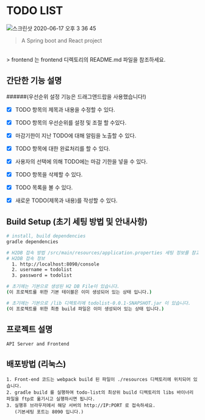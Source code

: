 # TODO LIST

![스크린샷 2020-06-17 오후 3 36 45](https://user-images.githubusercontent.com/45628770/84863857-a3610a80-b0b0-11ea-93cc-d3c03f56503c.png)

> A Spring boot and React project
<br />
> frontend 는 frontend 디렉토리의 README.md 파일을 참조하세요.


## 간단한 기능 설명
######(우선순위 설정 기능은 드래그앤드랍을 사용했습니다!)
- [x] TODO 항목의 제목과 내용을 수정할 수 있다.
- [x] TODO 항목의 우선순위를 설정 및 조절 할 수있다.
- [x] 마감기한이 지난 TODO에 대해 알림을 노출할 수 있다.
- [x] TODO 항목에 대한 완료처리를 할 수 있다.
- [x] 사용자의 선택에 의해 TODO에는 마감 기한을 넣을 수 있다.
- [x] TODO 항목을 삭제할 수 있다.
- [x] TODO 목록을 볼 수 있다.
- [x] 새로운 TODO(제목과 내용)를 작성할 수 있다.


## Build Setup (초기 세팅 방법 및 안내사항)

``` bash
# install, build dependencies
gradle dependencies

# H2DB 접속 방법 /src/main/resources/application.properties 세팅 정보를 참고하십시오.
# H2DB 접속 정보
  1. http://localhost:8090/console
  2. username = todolist
  3. password = todolist

# 초기에는 기본으로 생성된 H2 DB File이 있습니다.
(이 프로젝트를 위한 기본 테이블은 이미 생성되어 있는 상태 입니다.)

# 초기에는 기본으로 /lib 디렉토리에 todolist-0.0.1-SNAPSHOT.jar 이 있습니다.
(이 프로젝트를 위한 최종 build 파일은 이미 생성되어 있는 상태 입니다.)

```

## 프로젝트 설명
```
API Server and Frontend
```

## 배포방법 (리눅스)
```
1. Front-end 코드는 webpack build 된 파일이 ./resources 디렉토리에 위치되어 있습니다.
2. gradle build 를 실행하여 todo-list의 최상위 build 디렉토리의 libs 바이너리 파일을 ftp로 옮기시고 실행하시면 됩니다.
3. 실행후 브라우저에서 해당 서버의 http://IP:PORT 로 접속하세요.
   (기본세팅 포트는 8090 입니다.)
```
